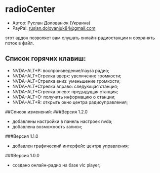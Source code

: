 # radioCenter

* Автор: Руслан Долованюк (Украина)
* PayPal: ruslan.dolovaniuk84@gmail.com

этот аддон позволяет вам слушать онлайн-радиостанции и сохранять поток в файл.


## Список горячих клавиш:
* NVDA+ALT+P: воспроизведение/пауза радио;
* NVDA+ALT+Стрелка вверх: увеличение громкости;
* NVDA+ALT+Стрелка вниз: уменьшение громкости;
* NVDA+ALT+Стрелка вправо: следующая станция;
* NVDA+ALT+Стрелка влево: предыдущая станция;
* NVDA+ALT+O: получить информацию о станции;
* NVDA+ALT+R: открыть окно центра радиоуправления;

##Список изменений:
###Версия 1.2.0
* добавлены настройки в панель настроек nvda;
* добавлена возможность записи;

###Версия 1.1.0
* добавлен графический интерфейс центра управления;

###Версия 1.0.0
* создано онлайн-радио на базе vlc player;

